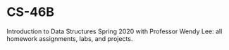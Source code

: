 # CS-46B
Introduction to Data Structures Spring 2020 with Professor Wendy Lee: all homework assignments, labs, and projects.
